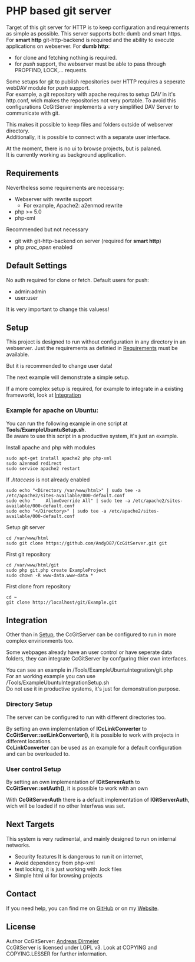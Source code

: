 # PHP based git server

Target of this git server for HTTP is to keep configuration and requirements as simple as possible.
This server supports both: dumb and smart https.  
For **smart http** git-http-backend is required and the ability to execute applications on webserver.
For **dumb http**:
 - for clone and fetching nothing is required.
 - for *push* support, the webserver must be able to pass through PROPFIND, LOCK,... requests. 

Some setups for git to publish repositories over HTTP requires a seperate webDAV module for *push* support.  
For example, a git repository with apache requires to setup *DAV* in it's http.conf, wich makes the repositories not very portable.
To avoid this configurations CcGitServer implements a very simplified DAV Server to communicate with git.

This makes it possible to keep files and folders outside of webserver directory.  
Additionally, it is possible to connect with a separate user interface. 

At the moment, there is no ui to browse projects, but is palaned.  
It is currently working as background application.

## Requirements

Nevertheless some requirements are necessary:
- Webserver with rewrite support
     - For example, Apache2: a2enmod rewrite
- php >= 5.0
- php-xml
 
Recommended but not necessary
 - git with git-http-backend on server (required for **smart http**)
 - php *proc_open* enabled
  
## Default Settings

No auth required for clone or fetch.
Default users for push:
 - admin:admin
 - user:user
 
It is very important to change this valuess!
 
## Setup

This project is designed to run without configuration in any directory in an webserver. Just the requirements as definied in [Requirements](.#Requirements) must be available.

But it is recommended to change user data!

The next example will demonstrate a simple setup.

If a more complex setup is required, for example to integrate in a existing frameworkt, look at [Integration](.#Integration)

### Example for apache on Ubuntu:

You can run the following example in one script at **Tools/ExampleUbuntuSetup.sh**.  
Be aware to use this script in a productive system, it's just an example.

Install apache and php with modules

    sudo apt-get install apache2 php php-xml
    sudo a2enmod redirect
    sudo service apache2 restart

If *.htaccess* is not already enabled

    sudo echo "<Directory /var/www/html>" | sudo tee -a /etc/apache2/sites-available/000-default.conf
    sudo echo "    AllowOverride All" | sudo tee -a /etc/apache2/sites-available/000-default.conf
    sudo echo "</Directory>" | sudo tee -a /etc/apache2/sites-available/000-default.conf

Setup git server 

    cd /var/www/html
    sudo git clone https://github.com/AndyD87/CcGitServer.git git

First git repository

    cd /var/www/html/git
    sudo php git.php create ExampleProject
    sudo chown -R www-data.www-data *

First clone from repository

    cd ~
    git clone http://localhost/git/Example.git

## Integration

Other than in [Setup](.#Setup), the CcGitServer can be configured to run in more complex envirionments too.  

Some webpages already have an user control or have seperate data folders, they can integrate CcGitServer by confguring thier own interfaces.

You can see an example in /Tools/ExampleUbuntuIntegration/git.php   
For an working example you can use /Tools/ExampleUbuntuIntegrationSetup.sh  
Do not use it in productive systems, it's just for demonstration purpose.

### Directory Setup

The server can be configured to run with different directories too.

By setting an own implementation of **ICcLinkConverter** to **CcGitServer::setLinkConverter()**, it is possible to work with projects in different locations.  
**CcLinkConverter** can be used as an example for a default configuration and can be overloaded to.

### User control Setup

By setting an own implementation of **IGitServerAuth** to **CcGitServer::setAuth()**, it is possible to work with an own 

With **CcGitServerAuth** there is a default implementation of **IGitServerAuth**, wich will be loaded if no other Interfwas was set.
 
## Next Targets

This system is very rudimental, and mainly designed to run on internal networks.

- Security features
    It is dangerous to run it on internet,
- Avoid dependency from php-xml
- test locking, it is just working with .lock files
- Simple html ui for browsing projects

## Contact

If you need help, you can find me on [GitHub](https://github.com/AndyD87) or on my [Website](https://adirmeier.de).

## License

Author CcGitServer: [Andreas Dirmeier](http://adirmeier.de)  
CcGitServer is licensed under LGPL v3. Look at COPYING and COPYING.LESSER for further information.
